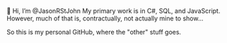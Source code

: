👋 Hi, I’m @JasonRStJohn
My primary work is in C#, SQL, and JavaScript. However, much of that is, contractually, not actually mine to show...

So this is my personal GitHub, where the "other" stuff goes.

<!---
JasonRStJohn/JasonRStJohn is a ✨ special ✨ repository because its `README.md` (this file) appears on your GitHub profile.
You can click the Preview link to take a look at your changes.
--->
